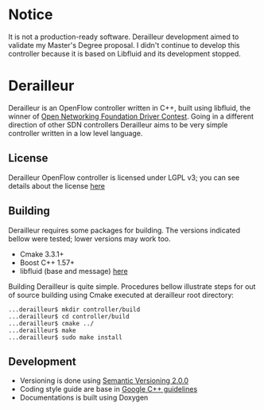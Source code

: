 # Notice

It is not a production-ready software. Derailleur development aimed to validate my Master's Degree proposal. 
I didn't continue to develop this controller because it is based on Libfluid and its development stopped.


Derailleur
====================

Derailleur is an OpenFlow controller written in C++, built using libfluid, the winner of [Open Networking Foundation Driver Contest](https://www.opennetworking.org/component/content/article/26-news-and-events/press-releases/1431-open-networking-foundation-announces-openflow-driver-contest-winner). Going in a different direction of other SDN controllers Derailleur aims to be very simple controller written in a low level language.


## License

Derailleur OpenFlow controller is licensed under LGPL v3; you can see details about the license [here](http://www.gnu.org/licenses/lgpl-3.0.html)


## Building

Derailleur requires some packages for building. The versions indicated bellow were tested; lower versions may work too.

* Cmake 3.3.1+
* Boost C++ 1.57+
* libfluid (base and message) [here](http://opennetworkingfoundation.github.io/libfluid/md_doc_QuickStart.html)

Building Derailleur is quite simple. Procedures bellow illustrate steps for out of source building using Cmake executed at derailleur root directory:

```
...derailleur$ mkdir controller/build
...derailleur$ cd controller/build
...derailleur$ cmake ../
...derailleur$ make
...derailleur$ sudo make install
```

## Development

* Versioning is done using [Semantic Versioning 2.0.0](http://semver.org)
* Coding style guide are base in [Google C++ guidelines](https://google-styleguide.googlecode.com/svn/trunk/cppguide.html)
* Documentations is built using Doxygen